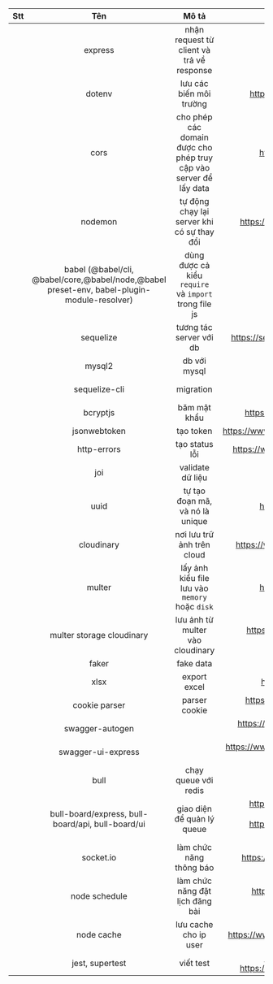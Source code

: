 | Stt |                                             Tên                                             |                               Mô tả                               |                                                                                                                   Link |
| :-- | :-----------------------------------------------------------------------------------------: | :---------------------------------------------------------------: | ---------------------------------------------------------------------------------------------------------------------: |
|     |                                           express                                           |             nhận request từ client và trả về response             |                                                                                                 https://expressjs.com/ |
|     |                                           dotenv                                            |                      lưu các biến môi trường                      |                                                                                   https://www.npmjs.com/package/dotenv |
|     |                                            cors                                             | cho phép các domain được cho phép truy cập vào server để lấy data |                                                                                     https://www.npmjs.com/package/cors |
|     |                                           nodemon                                           |            tự động chạy lại server khi có sự thay đổi             |                                                                                  https://www.npmjs.com/package/nodemon |
|     | babel (@babel/cli, @babel/core,@babel/node,@babel preset-env, babel-plugin-module-resolver) |       dùng được cả kiểu `require` và `import` trong file js       |                                                                                       https://babeljs.io/docs/en/usage |
|     |                                          sequelize                                          |                      tương tác server với db                      |                                                                          https://sequelize.org/docs/v6getting-started/ |
|     |                                           mysql2                                            |                           db với mysql                            |                                                                                                                        |
|     |                                        sequelize-cli                                        |                             migration                             |                                                                 https://sequelize.org/docs/v6/other-topics/migrations/ |
|     |                                          bcryptjs                                           |                           băm mật khẩu                            |                                                                                 https://www.npmjs.com/package/bcryptjs |
|     |                                        jsonwebtoken                                         |                             tạo token                             |                                                                             https://www.npmjs.com/package/jsonwebtoken |
|     |                                         http-errors                                         |                          tạo status lỗi                           |                                                                              https://www.npmjs.com/package/http-errors |
|     |                                             joi                                             |                         validate dữ liệu                          |                                                                                      https://www.npmjs.com/package/joi |
|     |                                            uuid                                             |                  tự tạo đoạn mã, và nó là unique                  |                                                                                     https://www.npmjs.com/package/uuid |
|     |                                         cloudinary                                          |                    nơi lưu trữ ảnh trên cloud                     |                                                                               https://www.npmjs.com/package/cloudinary |
|     |                                           multer                                            |          lấy ảnh kiểu file lưu vào `memory` hoặc `disk`           |                                                                                     https://www.npmjs.com/package/uuid |
|     |                                  multer storage cloudinary                                  |                 lưu ảnh từ multer vào cloudinary                  |                                                                https://www.npmjs.com/package/multer-storage-cloudinary |
|     |                                            faker                                            |                             fake data                             |                                                                                             https://fakerjs.dev/guide/ |
|     |                                            xlsx                                             |                           export excel                            |                                                                                     https://www.npmjs.com/package/xlsx |
|     |                                        cookie parser                                        |                           parser cookie                           |                                                                            https://www.npmjs.com/package/cookie-parser |
|     |                                       swagger-autogen                                       |                                                                   |                                                                          https://www.npmjs.com/package/swagger-autogen |
|     |                                     swagger-ui-express                                      |                                                                   |                                                                       https://www.npmjs.com/package/swagger-ui-express |
|     |                                            bull                                             |                       chạy queue với redis                        |                                                                                    https://github.com/OptimalBits/bull |
|     |                      bull-board/express, bull-board/api, bull-board/ui                      |                    giao diện để quản lý queue                     | https://www.npmjs.com/package/@bull-board/express, https://www.npmjs.com/package/@bull-board/api, npm i @bull-board/ui |
|     |                                          socket.io                                          |                      làm chức năng thông báo                      |                                                                                https://www.npmjs.com/package/socket.io |
|     |                                        node schedule                                        |                  làm chức năng đặt lịch đăng bài                  |                                                                            https://www.npmjs.com/package/node-schedule |
|     |                                         node cache                                          |                       lưu cache cho ip user                       |                                                                               https://www.npmjs.com/package/node-cache |
|     |                                       jest, supertest                                       |                             viết test                             |                                        https://jestjs.io/docs/getting-started, https://www.npmjs.com/package/supertest |
